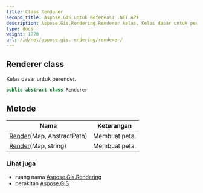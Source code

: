 ```yaml
---
title: Class Renderer
second_title: Aspose.GIS untuk Referensi .NET API
description: Aspose.Gis.Rendering.Renderer kelas. Kelas dasar untuk perender.
type: docs
weight: 1770
url: /id/net/aspose.gis.rendering/renderer/
---
```

## Renderer class

Kelas dasar untuk perender.

```csharp
public abstract class Renderer
```

## Metode

| Nama | Keterangan |
| --- | --- |
| [Render](../../aspose.gis.rendering/renderer/render/#render)(Map, AbstractPath) | Membuat peta. |
| [Render](../../aspose.gis.rendering/renderer/render/#render_1)(Map, string) | Membuat peta. |

### Lihat juga

* ruang nama [Aspose.Gis.Rendering](../../aspose.gis.rendering/)
* perakitan [Aspose.GIS](../../)


